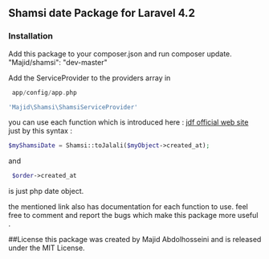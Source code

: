 ## Shamsi date Package for Laravel 4.2

### Installation
Add this package to your composer.json and run composer update.
"Majid/shamsi": "dev-master"


Add the ServiceProvider to the providers array in
```php
 app/config/app.php
```
```php
'Majid\Shamsi\ShamsiServiceProvider'
```
you can use each function which is introduced here :
[jdf official web site](http://jdf.scr.ir/rahnama/?t=jadvalha)
just by this syntax :
```php
$myShamsiDate = Shamsi::toJalali($myObject->created_at);
```
and
```php
 $order->created_at
```
 is just php date object.

the mentioned link also has documentation for each function to use.
feel free to comment and report the bugs which make this package more useful .

##License
this package was created by Majid Abdolhosseini and is released under the MIT License.


